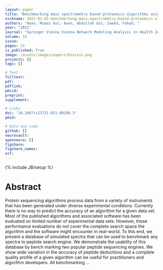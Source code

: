 ```yaml
---
layout: paper
title: "Benchmarking mass spectrometry based proteomics algorithms using a simulated database"
nickname: 2021-01-01-benchmarking-mass-spectrometry-based-proteomics-algorithms-using-a-simulated-database
authors: "Awan, Muaaz Gul; Awan, Abdullah Gul; Saeed, Fahad; "
year: "2021"
journal: "Springer Vienna Vienna Network Modeling Analysis in Health Informatics and Bioinformatics"
volume: 10
issue:
pages: 23
is_published: True
image: /assets/images/papers/biorxiv.png
projects: []
tags: []

# Text
fulltext:
pdf:
pdflink:
pmcid:
preprint: 
supplement:

# Links
doi: "10.1007/s13721-021-00298-3"
pmid:

# Data and code
github: []
neurovault:
openneuro: []
figshare:
figshare_names:
osf:
---
```

{% include JB/setup %}

# Abstract

Protein sequencing algorithms process data from a variety of instruments that has been generated under diverse experimental conditions. Currently there is no way to predict the accuracy of an algorithm for a given data set. Most of the published algorithms and associated software has been evaluated on limited number of experimental data sets. However, these performance evaluations do not cover the complete search space the algorithm  and the software might encounter in real-world. To this end, we present a database of simulated spectra that can be used to benchmark any spectra to peptide search engine. We demonstrate the usability of this database by bench marking two popular peptide sequencing engines. We show wide variation in the accuracy of peptide deductions and a complete quality profile of a given algorithm can be useful for practitioners and algorithm developers. All benchmarking …
